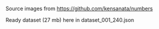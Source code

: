 
Source images from https://github.com/kensanata/numbers

Ready dataset (27 mb) here in dataset_001_240.json

